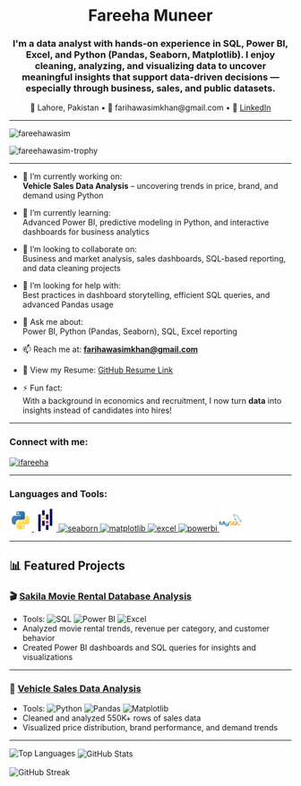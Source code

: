 <h1 align="center">Fareeha Muneer</h1>

<h3 align="center">
I'm a data analyst with hands-on experience in SQL, Power BI, Excel, and Python (Pandas, Seaborn, Matplotlib). I enjoy cleaning, analyzing, and visualizing data to uncover meaningful insights that support data-driven decisions — especially through business, sales, and public datasets.
</h3>

<p align="center">
📍 Lahore, Pakistan • 📧 farihawasimkhan@gmail.com • 🔗 <a href="https://www.linkedin.com/in/ifareeha" target="_blank">LinkedIn</a>
</p>

---

<p align="left"> <img src="https://komarev.com/ghpvc/?username=fareehawasim&label=Profile%20views&color=0e75b6&style=flat" alt="fareehawasim" /> </p>

<p align="left">
  <img src="https://github-profile-trophy.vercel.app/?username=fareehawasim&theme=flat&no-frame=true&column=1&title=Repositories" alt="fareehawasim-trophy" />
</p>

---

- 🔭 I’m currently working on:  
  **Vehicle Sales Data Analysis** – uncovering trends in price, brand, and demand using Python

- 🌱 I’m currently learning:  
  Advanced Power BI, predictive modeling in Python, and interactive dashboards for business analytics

- 👯 I’m looking to collaborate on:  
  Business and market analysis, sales dashboards, SQL-based reporting, and data cleaning projects

- 🤝 I’m looking for help with:  
  Best practices in dashboard storytelling, efficient SQL queries, and advanced Pandas usage

- 💬 Ask me about:  
  Power BI, Python (Pandas, Seaborn), SQL, Excel reporting

- 📫 Reach me at: **farihawasimkhan@gmail.com**

- 📄 View my Resume: [GitHub Resume Link](https://github.com/fareehawasim)

- ⚡ Fun fact:  
  With a background in economics and recruitment, I now turn **data** into insights instead of candidates into hires!

---

<h3 align="left">Connect with me:</h3>
<p align="left">
  <a href="https://www.linkedin.com/in/ifareeha" target="blank">
    <img align="center" src="https://raw.githubusercontent.com/rahuldkjain/github-profile-readme-generator/master/src/images/icons/Social/linked-in-alt.svg" alt="ifareeha" height="30" width="40" />
  </a>
</p>

---

<h3 align="left">Languages and Tools:</h3>
<p align="left">
  <a href="https://www.python.org" target="_blank" rel="noreferrer">
    <img src="https://raw.githubusercontent.com/devicons/devicon/master/icons/python/python-original.svg" alt="python" width="40" height="40"/>
  </a>
  <a href="https://pandas.pydata.org/" target="_blank" rel="noreferrer">
    <img src="https://raw.githubusercontent.com/devicons/devicon/2ae2a900d2f041da66e950e4d48052658d850630/icons/pandas/pandas-original.svg" alt="pandas" width="40" height="40"/>
  </a>
  <a href="https://seaborn.pydata.org/" target="_blank" rel="noreferrer">
    <img src="https://seaborn.pydata.org/_images/logo-mark-lightbg.svg" alt="seaborn" width="40" height="40"/>
  </a>
  <a href="https://matplotlib.org/" target="_blank" rel="noreferrer">
    <img src="https://upload.wikimedia.org/wikipedia/commons/8/84/Matplotlib_icon.svg" alt="matplotlib" width="40" height="40"/>
  </a>
  <a href="https://www.microsoft.com/en-us/microsoft-365/excel" target="_blank" rel="noreferrer">
    <img src="https://img.icons8.com/color/48/000000/microsoft-excel-2019--v1.png" alt="excel" width="40" height="40"/>
  </a>
  <a href="https://powerbi.microsoft.com/" target="_blank" rel="noreferrer">
    <img src="https://upload.wikimedia.org/wikipedia/commons/c/cf/New_Power_BI_Logo.svg" alt="powerbi" width="40" height="40"/>
  </a>
  <a href="https://www.mysql.com/" target="_blank" rel="noreferrer">
    <img src="https://raw.githubusercontent.com/devicons/devicon/master/icons/mysql/mysql-original-wordmark.svg" alt="mysql" width="40" height="40"/>
  </a>
</p>

---

## 📊 Featured Projects

### 🎬 [Sakila Movie Rental Database Analysis](https://github.com/fareehawasim/sakila-analysis)
- Tools: ![SQL](https://img.shields.io/badge/SQL-003B57?style=flat&logo=postgresql&logoColor=white) ![Power BI](https://img.shields.io/badge/PowerBI-F2C811?style=flat&logo=powerbi&logoColor=black) ![Excel](https://img.shields.io/badge/Excel-217346?style=flat&logo=microsoftexcel&logoColor=white)
- Analyzed movie rental trends, revenue per category, and customer behavior  
- Created Power BI dashboards and SQL queries for insights and visualizations

---

### 🚗 [Vehicle Sales Data Analysis](https://github.com/fareehawasim/vehicle-sales-analysis)
- Tools: ![Python](https://img.shields.io/badge/Python-3776AB?style=flat&logo=python&logoColor=white) ![Pandas](https://img.shields.io/badge/Pandas-150458?style=flat&logo=pandas&logoColor=white) ![Matplotlib](https://img.shields.io/badge/Matplotlib-20232A?style=flat&logo=matplotlib&logoColor=white)
- Cleaned and analyzed 550K+ rows of sales data  
- Visualized price distribution, brand performance, and demand trends

---

<p><img align="left" src="https://github-readme-stats.vercel.app/api/top-langs?username=fareehawasim&show_icons=true&locale=en&layout=compact" alt="Top Languages" /></p>

<p>&nbsp;<img align="center" src="https://github-readme-stats.vercel.app/api?username=fareehawasim&show_icons=true&locale=en" alt="GitHub Stats" /></p>

<p><img align="center" src="https://github-readme-streak-stats.herokuapp.com/?user=fareehawasim&" alt="GitHub Streak" /></p>
